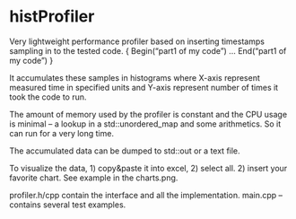# histProfiler

Very lightweight performance profiler based on inserting timestamps sampling in to the tested code.
{
  Begin(“part1 of my code”)
  …
  End(“part1 of my code”)
}

It accumulates these samples in histograms where X-axis represent measured time in specified units and Y-axis represent number of times it took the code to run.

The amount of memory  used by the profiler is constant and the CPU usage is minimal – a lookup in a std::unordered_map and some arithmetics. So it can run for a very long time.

The accumulated data can be dumped to std::out or a text file. 

To visualize the data, 1) copy&paste it into excel,  2) select all. 2) insert your favorite chart. See example in the charts.png.

profiler.h/cpp contain the interface and all the implementation.
main.cpp – contains several test examples.
